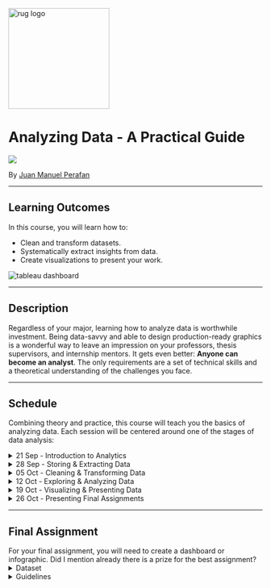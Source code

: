 <p><img src="https://www.rug.nl/about-ug/practical-matters/huisstijl/logobank-new/corporatelogo/corporatelogorood/rugr_logonl_rood_rgb.png" width="200" alt="rug logo"></p>

# Analyzing Data - A Practical Guide

<img src="https://img.shields.io/badge/academic%20year-2021--2022-red">
<p>By <a href="https://www.linkedin.com/in/jmperafan/">Juan Manuel Perafan</a>
 
---
  
## **Learning Outcomes**
In this course, you will learn how to:
* Clean and transform datasets.
* Systematically extract insights from data.
* Create visualizations to present your work.

<img src="https://cdns.tblsft.com/sites/default/files/image_2_0.png" alt="tableau dashboard">

---

## **Description**
Regardless of your major, learning how to analyze data is worthwhile investment. 
Being data-savvy and able to design production-ready graphics is a wonderful way to leave an impression on your professors, thesis supervisors, and internship mentors. 
It gets even better: **Anyone can become an analyst**. The only requirements are a set of technical skills and a theoretical understanding of the challenges you face.

---

## **Schedule**
Combining theory and practice, this course will teach you the basics of analyzing data. Each session will be centered around one of the stages of data analysis: 
  
<details>
   <summary>21 Sep - Introduction to Analytics</summary>
   <h3>Description</h3>
   This session will set the theoretical basis for the session to come. By the end, every student should have an understanding of data concepts (e.g. analytics) and some of the common challenges that organizations face (e.g. lack of data literacy, data quality issues). Additionally, we will introduce <a href="https://www.tableau.com/">Tableau</a> and explain the final assignment. 
 
   <h3>Learning Goals</h3>
   <ul>
      <li>Gain a conceptual understanding of data and analytics.</li>
      <li>Learn the most common career paths for data professionals.</li>
      <li>Be exposed to some of the common data challenges in organizations.</li>
      <li>Become acquainted with <a href="https://www.tableau.com/">Tableau</a>.</li>
   </ul>
</details>
  
<details>
   <summary>28 Sep - Storing & Extracting Data</summary>
   <h3>Description</h3>
   Storing and extracting data is generally overlooked. It is not a very sexy topic. But the truth is that data is rarely delivered to you on a golden platter. You need to go and find it. In this session, we will compare different types of datasources (e.g. data lakes, data warehouses, APIs). In the end, students will get to practice extracting data from different data sources using <a href="https://www.tableau.com/">Tableau</a>.
   <h3>Learning Goals</h3>
   <ul>
   <li>Exposure to the most common data storage ecosystems.</li>
   <li>Learn the most common challenges around ingestion, storage, and extraction of data.</li>
   <li>Practice loading different types of datasources in <a href="https://www.tableau.com/">Tableau</a>.</li>
   <ul>
</details>
     
<details>
   <summary>05 Oct - Cleaning & Transforming Data</summary>
   <h3>Description</h3>
   Cleaning and transforming data is an essential part of any analysis. During this session we will discuss "tidy data" principles and practice some of the common data cleaning steps (e.g. filters, pivoting, selecting columns) in <a href="https://www.tableau.com/">Tableau</a>.
   <h3>Learning Goals</h3>
   <ul>
      <li>Learn the principles of tidy data.</li>
      <li>Be familiar with some common data transformations.</li>
      <li>Practice cleaning data and using formulas in <a href="https://www.tableau.com/">Tableau</a>.</li>
   </ul>
</details>
     
<details>
   <summary>12 Oct - Exploring & Analyzing Data</summary>
   <h3>Description</h3>
   How can you extract information from a dataset? Is it always like looking for a needle in a haystack? In this session, we will explore some techniques and features that allow you to systematically explore a dataset.
   <h3>Learning Goals</h3>
   <ul>
      <li>Exposure to some techniques to explore data.</li>
      <li>Practice EDA with <a href="https://www.tableau.com/">Tableau</a>.</li>
   </ul>
</details>
     
<details>
   <summary>19 Oct - Visualizing & Presenting Data</summary>
   <h3>Description</h3>
   Presenting findings is an essential part of the role of an analyst. And what better way than creating graphs to explain your findings. In this course, we will practice the basics of data storytelling and creating appealing visuals.
   <h3>Learning Goals</h3>
   <ul>
      <li>Explore common visualization types.</li>
      <li>Learn how to format visuals using <a href="https://www.tableau.com/">Tableau</a>.</li>
      <li>Grasp the basics of Data Storytelling.</li>
   </ul>
</details>

<details>
   <summary>26 Oct - Presenting Final Assignments</summary>
   <h3>Description</h3>
   On this session, every student will present their dashboard/infographic to the rest of the class. 
</details>

---

<h2>Final Assignment</h2>
For your final assignment, you will need to create a dashboard or infographic. Did I mention already there is a prize for the best assignment?

<details>
   <summary>Dataset</summary>
   For this project, you are allowed to use <b>ANY</b> dataset you want. Get creative. Need inspiration? Here are some ideas:
   <ol>
   <li><b>Make it personal</b>: Websites like Netflix, Facebook, LinkedIn, YouTube, and Google allow you to extract your own data.</li>
   <li><b>Collect the data yourself</b>: Measure things like your daily commute, the time you spent at the ACLO, how much beer you drank.</li>
   <li><b>Use public data</b>: Pages like <a href="https://www.makeovermonday.co.uk/">MakeOverMonday</a> or <a href="https://www.mavenanalytics.io/data-playground">Maven Analytics</a> contain hundreds of datasets suitable for visualizing.</li>
</details>

<details>
   <summary>Guidelines</summary>
   To determine who is the best, each assignment will be rated in these categories (in alphabetical order):
   <ul>
      <li>Aesthetics: Does it look good? Is the design pleasant to the eye?</li>
      <li>Complexity: Did you try using advanced features?</li>
      <li>Creativity: Is your work truly unique?</li>
      <li>Maintanability: Is it clean and well-documented?</li>
      <li>Robustness: Will this still work in some months from now?</li>
   </ul>
</details>
